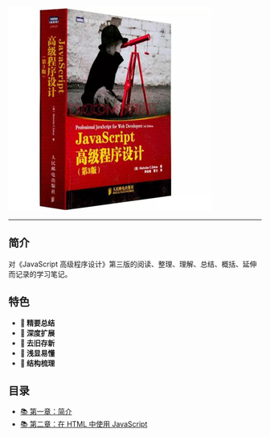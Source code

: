 !['# Professional-JavaScript-for-Web-Developers'](images/book.jpg)

---

## 简介

对《JavaScript 高级程序设计》第三版的阅读、整理、理解、总结、概括、延伸而记录的学习笔记。

## 特色

- **💎 精要总结** 
- **🚀 深度扩展** 
- **🎉 去旧存新**
- **🎯 浅显易懂**
- **🔎 结构梳理**

## 目录

- [📚 第一章：简介](./Chapter1%20-%20What%20Is%20JavaScript/简介.md)
- [📚 第二章：在 HTML 中使用 JavaScript](./Chapter2%20-%20JavaScript%20in%20HTML/在HTML中使用JavaScript.md)


